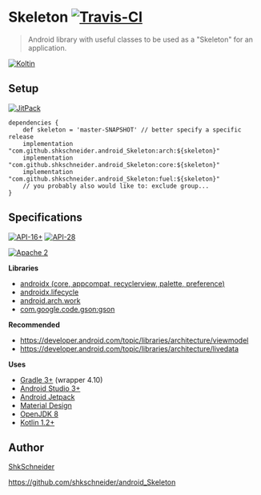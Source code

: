 Skeleton [![Travis-CI](https://travis-ci.org/shkschneider/android_Skeleton.svg?branch=master)](https://travis-ci.org/shkschneider/android_Skeleton)
========

> Android library with useful classes to be used as a "Skeleton" for an application.

[![Koltin](https://github.com/JetBrains/kotlin-workshop/raw/master/kotlinlogo.png)](https://kotlinlang.org)

Setup
-----

[![JitPack](https://jitpack.io/v/com.github.shkschneider/android_Skeleton.svg)](https://jitpack.io/#shkschneider/android_Skeleton/9.3.0)

```
dependencies {
    def skeleton = 'master-SNAPSHOT' // better specify a specific release
    implementation "com.github.shkschneider.android_Skeleton:arch:${skeleton}"
    implementation "com.github.shkschneider.android_Skeleton:core:${skeleton}"
    implementation "com.github.shkschneider.android_Skeleton:fuel:${skeleton}"
    // you probably also would like to: exclude group...
}
```

Specifications
--------------

[![API-16+](https://img.shields.io/badge/API-16+-blue.svg?style=flat)](https://developer.android.com/reference/android/os/Build.VERSION_CODES.html#JELLY_BEAN)
[![API-28](https://img.shields.io/badge/API-28-green.svg?style=flat)](https://developer.android.com/reference/android/os/Build.VERSION_CODES.html#P)

[![Apache 2](https://img.shields.io/badge/license-Apache%202-blue.svg?style=flat)](https://raw.githubusercontent.com/shkschneider/android_Skeleton/master/LICENSE)

**Libraries**

- [androidx (core, appcompat, recyclerview, palette, preference)](https://developer.android.com/jetpack/androidx/)
- [androidx.lifecycle](https://developer.android.com/topic/libraries/architecture/lifecycle)
- [android.arch.work](https://developer.android.com/topic/libraries/architecture/workmanager/)
- [com.google.code.gson:gson](https://github.com/google/gson)

**Recommended**

- https://developer.android.com/topic/libraries/architecture/viewmodel
- https://developer.android.com/topic/libraries/architecture/livedata

**Uses**

- [Gradle 3+](https://developer.android.com/studio/build/index.html) (wrapper 4.10)
- [Android Studio 3+](https://developer.android.com/studio/index.html)
- [Android Jetpack](https://developer.android.com/jetpack/)
- [Material Design](http://www.google.com/design/spec/material-design/introduction.html)
- [OpenJDK 8](http://openjdk.java.net/projects/jdk8/)
- [Kotlin 1.2+](https://kotlinlang.org/)

Author
------

[ShkSchneider](https://shkschneider.github.io)

https://github.com/shkschneider/android_Skeleton
